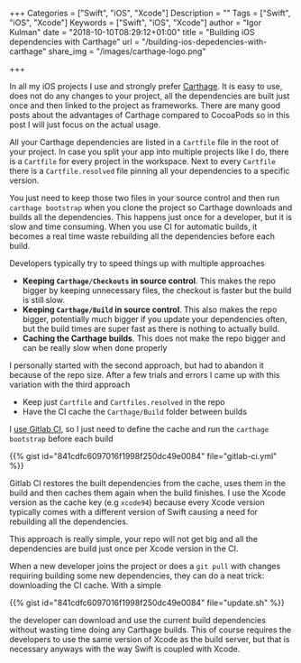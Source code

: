 +++
Categories = ["Swift", "iOS", "Xcode"]
Description = ""
Tags = ["Swift", "iOS", "Xcode"]
Keywords = ["Swift", "iOS", "Xcode"]
author = "Igor Kulman"
date = "2018-10-10T08:29:12+01:00"
title = "Building iOS dependencies with Carthage"
url = "/building-ios-depedencies-with-carthage"
share_img = "/images/carthage-logo.png"

+++

In all my iOS projects I use and strongly prefer [Carthage](https://github.com/Carthage/Carthage). It is easy to use, does not do any changes to your project, all the dependencies are built just once and then linked to the project as frameworks. There are many good posts about the advantages of Carthage compared to CocoaPods so in this post I will just focus on the actual usage.

All your Carthage dependencies are listed in a `Cartfile` file in the root of your project. In case you split your app into multiple projects like I do, there is a `Cartfile` for every project in the workspace. Next to every `Cartfile` there is a `Cartfile.resolved` file pinning all your dependencies to a specific version.

You just need to keep those two files in your source control and then run `carthage bootstrap` when you clone the project so Carthage downloads and builds all the dependencies. This happens just once for a developer, but it is slow and time consuming. When you use CI for automatic builds, it becomes a real time waste rebuilding all the dependencies before each build.

Developers typically try to speed things up with multiple approaches

* **Keeping `Carthage/Checkouts` in source control**. This makes the repo bigger by keeping unnecessary files, the checkout is faster but the build is still slow.
* **Keeping `Carthage/Build` in source control**. This also makes the repo bigger, potentially much bigger if you update your dependencies often, but the build times are super fast as there is nothing to actually build.
* **Caching the Carthage builds**. This does not make the repo bigger and can be really slow when done properly

I personally started with the second approach, but had to abandon it because of the repo size. After a few trials and errors I came up with this variation with the third approach

* Keep just `Cartfile` and `Cartfiles.resolved` in the repo
* Have the CI cache the `Carthage/Build` folder between builds

<!--more-->

I [use Gitlab CI](/automating-ios-development-and-distribution-workflow), so I just need to define the cache and run the `carthage bootstrap` before each build

{{% gist id="841cdfc6097016f1998f250dc49e0084" file="gitlab-ci.yml" %}}

Gitlab CI restores the built dependencies from the cache, uses them in the build and then caches them again when the build finishes. I use the Xcode version as the cache key (e.g `xcode94`) because every Xcode version typically comes with a different version of Swift causing a need for rebuilding all the dependencies. 

This approach is really simple, your repo will not get big and all the dependencies are build just once per Xcode version in the CI. 

When a new developer joins the project or does a `git pull` with changes requiring building some new dependencies, they can do a neat trick: downloading the CI cache. With a simple 

{{% gist id="841cdfc6097016f1998f250dc49e0084" file="update.sh" %}}

the developer can download and use the current build dependencies without wasting time doing any Carthage builds. This of course requires the developers to use the same version of Xcode as the build server, but that is necessary anyways with the way Swift is coupled with Xcode.